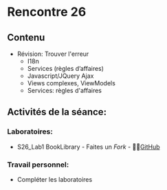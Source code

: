 # Rencontre 26

## Contenu
- Révision: Trouver l'erreur
     - I18n  
    - Services (règles d’affaires) 
    - Javascript/JQuery Ajax
    - Views complexes, ViewModels  
    - Services: règles d'affaires 


## Activités de la séance: 
### Laboratoires: 
- S26_Lab1 BookLibrary - Faites un *Fork* - 🔗‍💥[GitHub](BRISE)

### Travail personnel: 
- Compléter les laboratoires 
